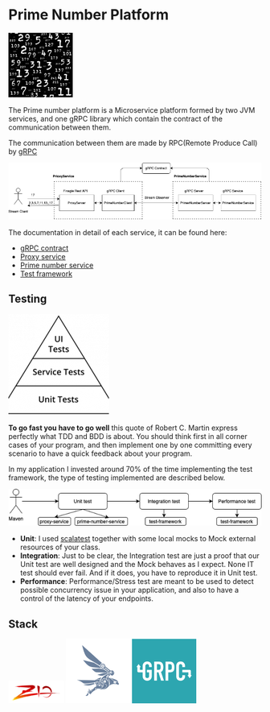 # Prime Number Platform 
![My image](img/prime.jpg)

The Prime number platform is a Microservice platform formed by two JVM services, and one gRPC library which contain the
contract of the communication between them.

The communication between them are made by RPC(Remote Produce Call) by [gRPC](https://grpc.io)

![My image](img/primeNumberPlatform.png)

The documentation in detail of each service, it can be found here:

* [gRPC contract](gRpc-contract/README.md)
* [Proxy service](proxy-service/README.md)
* [Prime number service](prime-number-service/README.md)
* [Test framework](test-framework/README.md)

## Testing

![My image](img/testPyramid.png)

**To go fast you have to go well** this quote of Robert C. Martin express perfectly what TDD and BDD is about. You should think first in all corner cases of your program, and then implement
one by one committing every scenario to have a quick feedback about your program.

In my application I invested around 70% of the time implementing the test framework, the type of testing implemented are described below.

![My image](img/pipeline.png)

* **Unit**: I used [scalatest](https://www.scalatest.org) together with some local mocks to Mock external resources of your class.
* **Integration**:
  Just to be clear, the Integration test are just a proof that our Unit test are well designed and the Mock behaves as I expect. None IT test should ever fail. And if it does,
  you have to reproduce it in Unit test.
* **Performance**: Performance/Stress test are meant to be used to detect possible concurrency issue in your application,
  and also to have a control of the latency of your endpoints.
  
## Stack

![My image](img/ZIO.png) ![My image](img/finagle.png) ![My image](img/grpc.png)
